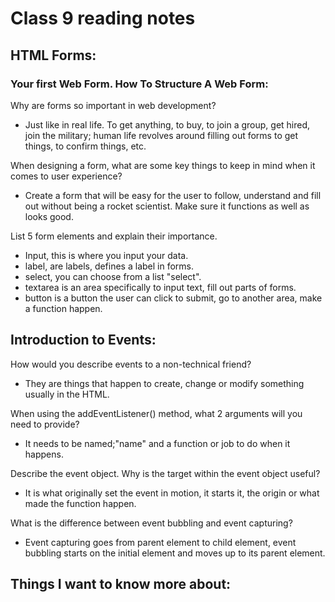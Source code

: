 # Class 9 reading notes

## HTML Forms:
### Your first Web Form. How To Structure A Web Form:

Why are forms so important in web development?

* Just like in real life. To get anything, to buy, to join a group, get hired, join the military; human life revolves around filling out forms to get things, to confirm things, etc.



When designing a form, what are some key things to keep in mind when it comes to user experience?

* Create a form that will be easy for the user to follow, understand and fill out without being a rocket scientist. Make sure it functions as well as looks good.


List 5 form elements and explain their importance.

* Input, this is where you input your data.
* label, are labels, defines a label in forms.
* select, you can choose from a list "select".
* textarea is an area specifically to input text, fill out parts of forms.
* button is a button the user can click to submit, go to another area, make a function happen.


## Introduction to Events:

How would you describe events to a non-technical friend?

* They are things that happen to create, change or modify something usually in the HTML.

When using the addEventListener() method, what 2 arguments will you need to provide?

* It needs to be named;"name" and a function or job to do when it happens.


Describe the event object. Why is the target within the event object useful?

* It is what originally set the event in motion, it starts it, the origin or what made the function happen.

What is the difference between event bubbling and event capturing?

* Event capturing goes from parent element to child element, event bubbling starts on the initial element and moves up to its parent element.


## Things I want to know more about:
